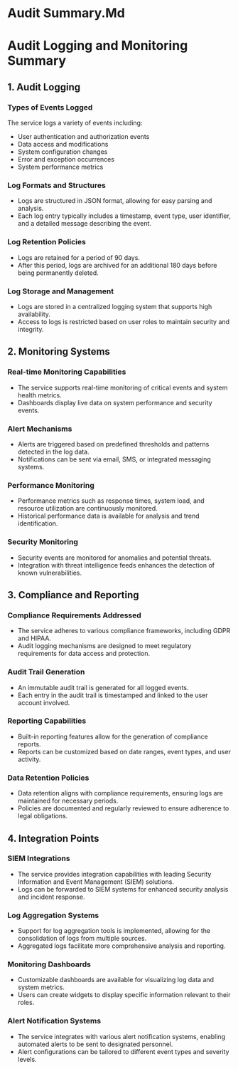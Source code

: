 # Audit Summary.Md

# Audit Logging and Monitoring Summary

## 1. Audit Logging

### Types of Events Logged
The service logs a variety of events including:
- User authentication and authorization events
- Data access and modifications
- System configuration changes
- Error and exception occurrences
- System performance metrics

### Log Formats and Structures
- Logs are structured in JSON format, allowing for easy parsing and analysis.
- Each log entry typically includes a timestamp, event type, user identifier, and a detailed message describing the event.

### Log Retention Policies
- Logs are retained for a period of 90 days.
- After this period, logs are archived for an additional 180 days before being permanently deleted.

### Log Storage and Management
- Logs are stored in a centralized logging system that supports high availability.
- Access to logs is restricted based on user roles to maintain security and integrity.

## 2. Monitoring Systems

### Real-time Monitoring Capabilities
- The service supports real-time monitoring of critical events and system health metrics.
- Dashboards display live data on system performance and security events.

### Alert Mechanisms
- Alerts are triggered based on predefined thresholds and patterns detected in the log data.
- Notifications can be sent via email, SMS, or integrated messaging systems.

### Performance Monitoring
- Performance metrics such as response times, system load, and resource utilization are continuously monitored.
- Historical performance data is available for analysis and trend identification.

### Security Monitoring
- Security events are monitored for anomalies and potential threats.
- Integration with threat intelligence feeds enhances the detection of known vulnerabilities.

## 3. Compliance and Reporting

### Compliance Requirements Addressed
- The service adheres to various compliance frameworks, including GDPR and HIPAA.
- Audit logging mechanisms are designed to meet regulatory requirements for data access and protection.

### Audit Trail Generation
- An immutable audit trail is generated for all logged events.
- Each entry in the audit trail is timestamped and linked to the user account involved.

### Reporting Capabilities
- Built-in reporting features allow for the generation of compliance reports.
- Reports can be customized based on date ranges, event types, and user activity.

### Data Retention Policies
- Data retention aligns with compliance requirements, ensuring logs are maintained for necessary periods.
- Policies are documented and regularly reviewed to ensure adherence to legal obligations.

## 4. Integration Points

### SIEM Integrations
- The service provides integration capabilities with leading Security Information and Event Management (SIEM) solutions.
- Logs can be forwarded to SIEM systems for enhanced security analysis and incident response.

### Log Aggregation Systems
- Support for log aggregation tools is implemented, allowing for the consolidation of logs from multiple sources.
- Aggregated logs facilitate more comprehensive analysis and reporting.

### Monitoring Dashboards
- Customizable dashboards are available for visualizing log data and system metrics.
- Users can create widgets to display specific information relevant to their roles.

### Alert Notification Systems
- The service integrates with various alert notification systems, enabling automated alerts to be sent to designated personnel.
- Alert configurations can be tailored to different event types and severity levels.